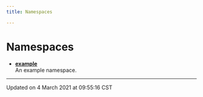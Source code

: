 ```yaml
---
title: Namespaces

---
```


# Namespaces






- **[example](/eg-cpp-library/docs/api/namespaces/namespaceexample/)** <br>An example namespace. 




-------------------------------

Updated on  4 March 2021 at 09:55:16 CST
